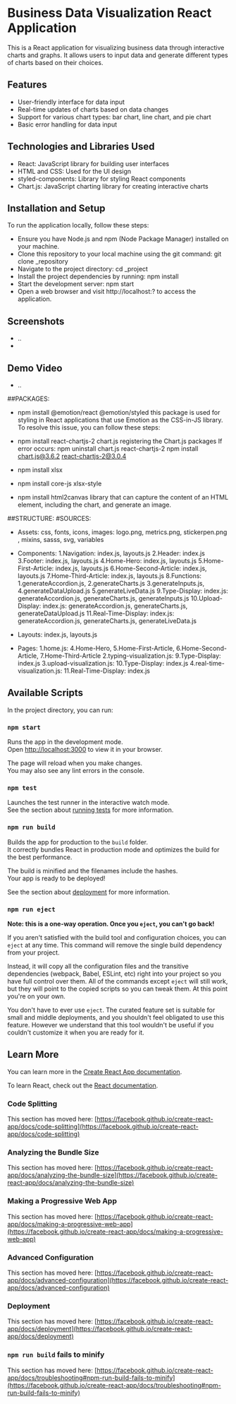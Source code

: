 # Business Data Visualization React Application

This is a React application for visualizing business data through interactive charts and graphs. It allows users to input data and generate different types of charts based on their choices.

## Features
- User-friendly interface for data input
- Real-time updates of charts based on data changes
- Support for various chart types: bar chart, line chart, and pie chart
- Basic error handling for data input

## Technologies and Libraries Used
- React: JavaScript library for building user interfaces
- HTML and CSS: Used for the UI design
- styled-components: Library for styling React components
- Chart.js: JavaScript charting library for creating interactive charts

## Installation and Setup
To run the application locally, follow these steps:
  - Ensure you have Node.js and npm (Node Package Manager) installed on your machine.
  - Clone this repository to your local machine using the git command: git clone _repository
  - Navigate to the project directory: cd _project
  - Install the project dependencies by running: npm install
  - Start the development server: npm start
  - Open a web browser and visit http://localhost:? to access the application.

## Screenshots
- ..
-

## Demo Video
- ..


##PACKAGES:
 - npm install @emotion/react @emotion/styled 
 this package is used for styling in React applications that use Emotion as the CSS-in-JS library. To resolve this issue, you can follow these steps:
 
 - npm install react-chartjs-2 chart.js
  registering the Chart.js packages
 If error occurs: 
  npm uninstall chart.js react-chartjs-2
	npm install chart.js@3.6.2 react-chartjs-2@3.0.4
 
 - npm install xlsx
 - npm install core-js xlsx-style
 
 - npm install html2canvas
  library that can capture the content of an HTML element, including the 	chart, and generate an image.

##STRUCTURE:
#SOURCES:
 - Assets: css, fonts, icons, images: logo.png, metrics.png, stickerpen.png , mixins, sasss, svg, variables
 - Components: 
	1.Navigation: index.js, layouts.js
	2.Header: index.js
	3.Footer: index.js, layouts.js
	4.Home-Hero: index.js, layouts.js
	5.Home-First-Article: index.js, layouts.js
	6.Home-Second-Article: index.js, layouts.js
	7.Home-Third-Article: index.js, layouts.js
	8.Functions: 
		1.generateAccordion.js, 
		2.generateCharts.js
		3.generateInputs.js, 
		4.generateDataUpload.js
		5.generateLiveData.js
	9.Type-Display: index.js: generateAccordion.js, generateCharts.js, 				generateInputs.js
	10.Upload-Display: index.js: generateAccordion.js, generateCharts.js, 				generateDataUpload.js
	11.Real-Time-Display: index.js: generateAccordion.js, generateCharts.js, 		generateLiveData.js
	
 - Layouts: index.js, layouts.js
 - Pages:
	1.home.js: 4.Home-Hero, 5.Home-First-Article, 6.Home-Second-				Article, 7.Home-Third-Article
	2.typing-visualization.js: 9.Type-Display: index.js
	3.upload-visualization.js: 10.Type-Display: index.js
	4.real-time-visualization.js: 11.Real-Time-Display: index.js





## Available Scripts

In the project directory, you can run:

### `npm start`

Runs the app in the development mode.\
Open [http://localhost:3000](http://localhost:3000) to view it in your browser.

The page will reload when you make changes.\
You may also see any lint errors in the console.

### `npm test`

Launches the test runner in the interactive watch mode.\
See the section about [running tests](https://facebook.github.io/create-react-app/docs/running-tests) for more information.

### `npm run build`

Builds the app for production to the `build` folder.\
It correctly bundles React in production mode and optimizes the build for the best performance.

The build is minified and the filenames include the hashes.\
Your app is ready to be deployed!

See the section about [deployment](https://facebook.github.io/create-react-app/docs/deployment) for more information.

### `npm run eject`

**Note: this is a one-way operation. Once you `eject`, you can't go back!**

If you aren't satisfied with the build tool and configuration choices, you can `eject` at any time. This command will remove the single build dependency from your project.

Instead, it will copy all the configuration files and the transitive dependencies (webpack, Babel, ESLint, etc) right into your project so you have full control over them. All of the commands except `eject` will still work, but they will point to the copied scripts so you can tweak them. At this point you're on your own.

You don't have to ever use `eject`. The curated feature set is suitable for small and middle deployments, and you shouldn't feel obligated to use this feature. However we understand that this tool wouldn't be useful if you couldn't customize it when you are ready for it.

## Learn More

You can learn more in the [Create React App documentation](https://facebook.github.io/create-react-app/docs/getting-started).

To learn React, check out the [React documentation](https://reactjs.org/).

### Code Splitting

This section has moved here: [https://facebook.github.io/create-react-app/docs/code-splitting](https://facebook.github.io/create-react-app/docs/code-splitting)

### Analyzing the Bundle Size

This section has moved here: [https://facebook.github.io/create-react-app/docs/analyzing-the-bundle-size](https://facebook.github.io/create-react-app/docs/analyzing-the-bundle-size)

### Making a Progressive Web App

This section has moved here: [https://facebook.github.io/create-react-app/docs/making-a-progressive-web-app](https://facebook.github.io/create-react-app/docs/making-a-progressive-web-app)

### Advanced Configuration

This section has moved here: [https://facebook.github.io/create-react-app/docs/advanced-configuration](https://facebook.github.io/create-react-app/docs/advanced-configuration)

### Deployment

This section has moved here: [https://facebook.github.io/create-react-app/docs/deployment](https://facebook.github.io/create-react-app/docs/deployment)

### `npm run build` fails to minify

This section has moved here: [https://facebook.github.io/create-react-app/docs/troubleshooting#npm-run-build-fails-to-minify](https://facebook.github.io/create-react-app/docs/troubleshooting#npm-run-build-fails-to-minify)

